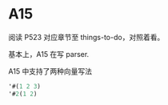 # A15

阅读 P523 对应章节至  things-to-do，对照着看。

基本上，A15 在写 parser.

A15 中支持了两种向量写法

```lisp
'#(1 2 3)
'#2(1 2)
```